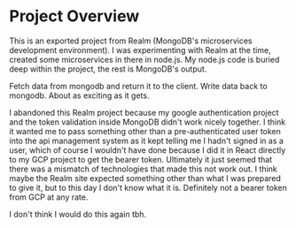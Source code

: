 # Project Overview

This is an exported project from Realm (MongoDB's microservices development environment). I was experimenting with Realm at the time, created some microservices in there in node.js. My node.js code is buried deep within the project, the rest is MongoDB's output.

Fetch data from mongodb and return it to the client. Write data back to mongodb. About as exciting as it gets.

I abandoned this Realm project because my google authentication project and the token validation inside MongoDB didn't work nicely together. I think it wanted me to pass something other than a pre-authenticated user token into the api management system as it kept telling me I hadn't signed in as a user, which of course I wouldn't have done because I did it in React directly to my GCP project to get the bearer token. Ultimately it just seemed that there was a mismatch of technologies that made this not work out. I think maybe the Realm site expected something other than what I was prepared to give it, but to this day I don't know what it is. Definitely not a bearer token from GCP at any rate.

I don't think I would do this again tbh.
